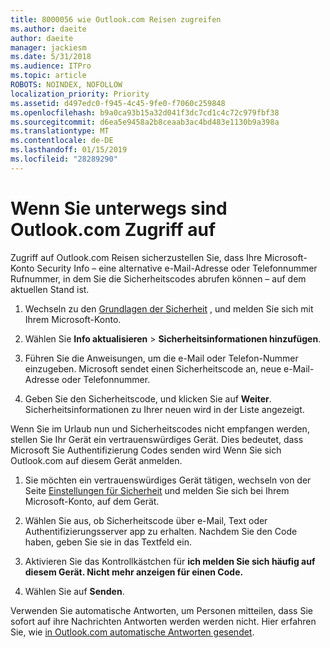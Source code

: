 ```yaml
---
title: 8000056 wie Outlook.com Reisen zugreifen
ms.author: daeite
author: daeite
manager: jackiesm
ms.date: 5/31/2018
ms.audience: ITPro
ms.topic: article
ROBOTS: NOINDEX, NOFOLLOW
localization_priority: Priority
ms.assetid: d497edc0-f945-4c45-9fe0-f7060c259848
ms.openlocfilehash: b9a0ca93b15a32d041f3dc7cd1c4c72c979fbf38
ms.sourcegitcommit: d6ea5e9458a2b8ceaab3ac4bd483e1130b9a398a
ms.translationtype: MT
ms.contentlocale: de-DE
ms.lasthandoff: 01/15/2019
ms.locfileid: "28289290"
---
```

# <a name="how-to-access-outlookcom-while-traveling"></a>Wenn Sie unterwegs sind Outlook.com Zugriff auf

Zugriff auf Outlook.com Reisen sicherzustellen Sie, dass Ihre Microsoft-Konto Security Info – eine alternative e-Mail-Adresse oder Telefonnummer Rufnummer, in dem Sie die Sicherheitscodes abrufen können – auf dem aktuellen Stand ist.
  
1. Wechseln zu den [Grundlagen der Sicherheit](https://go.microsoft.com/fwlink/p/?linkid=842325) , und melden Sie sich mit Ihrem Microsoft-Konto. 
    
2. Wählen Sie **Info aktualisieren** \> **Sicherheitsinformationen hinzufügen**. 
    
3. Führen Sie die Anweisungen, um die e-Mail oder Telefon-Nummer einzugeben. Microsoft sendet einen Sicherheitscode an, neue e-Mail-Adresse oder Telefonnummer.
    
4. Geben Sie den Sicherheitscode, und klicken Sie auf **Weiter**. Sicherheitsinformationen zu Ihrer neuen wird in der Liste angezeigt. 
    
Wenn Sie im Urlaub nun und Sicherheitscodes nicht empfangen werden, stellen Sie Ihr Gerät ein vertrauenswürdiges Gerät. Dies bedeutet, dass Microsoft Sie Authentifizierung Codes senden wird Wenn Sie sich Outlook.com auf diesem Gerät anmelden.
  
1. Sie möchten ein vertrauenswürdiges Gerät tätigen, wechseln von der Seite [Einstellungen für Sicherheit](https://go.microsoft.com/fwlink/p/?linkid=2002000&amp;clcid=0x409) und melden Sie sich bei Ihrem Microsoft-Konto, auf dem Gerät. 
    
2. Wählen Sie aus, ob Sicherheitscode über e-Mail, Text oder Authentifizierungsserver app zu erhalten. Nachdem Sie den Code haben, geben Sie sie in das Textfeld ein.
    
3. Aktivieren Sie das Kontrollkästchen für **ich melden Sie sich häufig auf diesem Gerät. Nicht mehr anzeigen für einen Code.**
    
4. Wählen Sie auf **Senden**. 
    
Verwenden Sie automatische Antworten, um Personen mitteilen, dass Sie sofort auf ihre Nachrichten Antworten werden werden nicht. Hier erfahren Sie, wie [in Outlook.com automatische Antworten gesendet](https://go.microsoft.com/fwlink/p/?linkid=2002100&amp;clcid=0x409).
  

